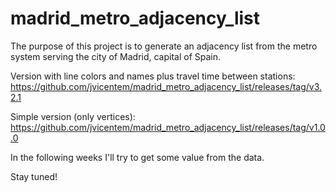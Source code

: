 # madrid_metro_adjacency_list
The purpose of this project is to generate an adjacency list from the metro system serving the city of Madrid, capital of Spain. 

Version with line colors and names plus travel time between stations: https://github.com/jvicentem/madrid_metro_adjacency_list/releases/tag/v3.2.1

Simple version (only vertices): https://github.com/jvicentem/madrid_metro_adjacency_list/releases/tag/v1.0.0

In the following weeks I'll try to get some value from the data.

Stay tuned! 